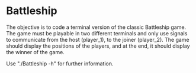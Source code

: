 # Battleship
The objective is to code a terminal version of the classic Battleship game. The game must be playable in two different terminals and only use signals to communicate from the host (player_1), to the joiner (player_2). The game should display the positions of the players, and at the end, it should display the winner of the game.

Use "./Battleship -h" for further information.
